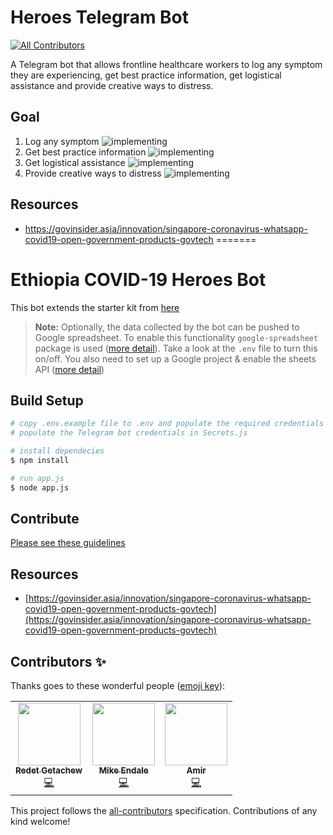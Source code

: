 # Heroes Telegram Bot
<!-- ALL-CONTRIBUTORS-BADGE:START - Do not remove or modify this section -->
[![All Contributors](https://img.shields.io/badge/all_contributors-3-orange.svg?style=flat-square)](#contributors-)
<!-- ALL-CONTRIBUTORS-BADGE:END -->

A Telegram bot that allows frontline healthcare workers to log any symptom they are experiencing, get best practice information, get logistical assistance and provide creative ways to distress.

## Goal
1. Log any symptom ![implementing](https://img.shields.io/static/v1?label=Implemented&message=partialy&color=yellow)
2. Get best practice information ![implementing](https://img.shields.io/static/v1?label=Implemented&message=none&color=red)
3. Get logistical assistance ![implementing](https://img.shields.io/static/v1?label=Implemented&message=none&color=red)
4. Provide creative ways to distress ![implementing](https://img.shields.io/static/v1?label=Implemented&message=none&color=red)

## Resources

- https://govinsider.asia/innovation/singapore-coronavirus-whatsapp-covid19-open-government-products-govtech
=======
# Ethiopia COVID-19 Heroes Bot  
 This bot extends the starter kit from [here](https://github.com/Ethiopia-COVID19/covid-19-bot-starter-kit) 
 > **Note:**  Optionally, the data collected by the bot can be pushed to Google spreadsheet. To enable this functionality ```google-spreadsheet``` package is used ([more detail](https://www.npmjs.com/package/google-spreadsheet)). Take a look at the ```.env``` file to turn this on/off. You also need to set up a Google project & enable the sheets API ([more detail](https://theoephraim.github.io/node-google-spreadsheet/#/getting-started/authentication)) 

## Build Setup
```bash
# copy .env.example file to .env and populate the required credentials
# populate the Telegram bot credentials in Secrets.js

# install dependecies 
$ npm install

# run app.js
$ node app.js

```
## Contribute
[Please see these guidelines](https://github.com/Ethiopia-COVID19/Covid19.ET/blob/master/CONTRIBUTING.md)

## Resources  
- [https://govinsider.asia/innovation/singapore-coronavirus-whatsapp-covid19-open-government-products-govtech](https://govinsider.asia/innovation/singapore-coronavirus-whatsapp-covid19-open-government-products-govtech)

## Contributors ✨

Thanks goes to these wonderful people ([emoji key](https://allcontributors.org/docs/en/emoji-key)):

<!-- ALL-CONTRIBUTORS-LIST:START - Do not remove or modify this section -->
<!-- prettier-ignore-start -->
<!-- markdownlint-disable -->
<table>
  <tr>
    <td align="center"><a href="https://linkedin.com/in/redet"><img src="https://avatars0.githubusercontent.com/u/20116752?v=4" width="100px;" alt=""/><br /><sub><b>Redet Getachew</b></sub></a><br /><a href="https://github.com/Ethiopia-COVID19/covid-19-heroes-bot/commits?author=redet-G" title="Code">💻</a></td>
    <td align="center"><a href="http://www.twitter.com/mikeendale"><img src="https://avatars1.githubusercontent.com/u/430112?v=4" width="100px;" alt=""/><br /><sub><b>Mike Endale</b></sub></a><br /><a href="https://github.com/Ethiopia-COVID19/covid-19-heroes-bot/commits?author=dotmike" title="Code">💻</a></td>
    <td align="center"><a href="http://people.irisa.fr/Amir-Teshome.Wonjiga/"><img src="https://avatars0.githubusercontent.com/u/6618929?v=4" width="100px;" alt=""/><br /><sub><b>Amir</b></sub></a><br /><a href="https://github.com/Ethiopia-COVID19/covid-19-heroes-bot/commits?author=Amir-Teshome" title="Code">💻</a></td>
  </tr>
</table>

<!-- markdownlint-enable -->
<!-- prettier-ignore-end -->
<!-- ALL-CONTRIBUTORS-LIST:END -->

This project follows the [all-contributors](https://github.com/all-contributors/all-contributors) specification. Contributions of any kind welcome!